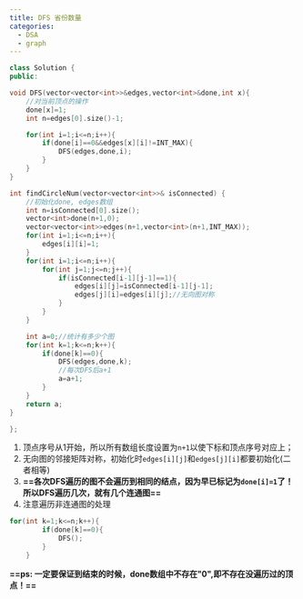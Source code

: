 ```yaml
---
title: DFS 省份数量
categories:
  - DSA
  - graph
---
```

```cpp
class Solution {
public:

void DFS(vector<vector<int>>&edges,vector<int>&done,int x){
    //对当前顶点的操作
    done[x]=1;
    int n=edges[0].size()-1;

    for(int i=1;i<=n;i++){
        if(done[i]==0&&edges[x][i]!=INT_MAX){
            DFS(edges,done,i);
        }
    }
}

int findCircleNum(vector<vector<int>>& isConnected) {
    //初始化done, edges数组
    int n=isConnected[0].size();
    vector<int>done(n+1,0);
    vector<vector<int>>edges(n+1,vector<int>(n+1,INT_MAX));
    for(int i=1;i<=n;i++){
        edges[i][i]=1;
    }
    for(int i=1;i<=n;i++){
        for(int j=1;j<=n;j++){
            if(isConnected[i-1][j-1]==1){
                edges[i][j]=isConnected[i-1][j-1];
                edges[j][i]=edges[i][j];//无向图对称
            }
        }
    }

    int a=0;//统计有多少个图
    for(int k=1;k<=n;k++){
        if(done[k]==0){
            DFS(edges,done,k);
            //每次DFS后a+1
            a=a+1;
        }        
    }
    return a;
}

};
```

1. 顶点序号从1开始，所以所有数组长度设置为`n+1`以使下标和顶点序号对应上；
2. 无向图的邻接矩阵对称，初始化时`edges[i][j]`和`edges[j][i]`都要初始化(二者相等)
3. **==各次DFS遍历的图不会遍历到相同的结点，因为早已标记为`done[i]=1`了！所以DFS遍历几次，就有几个连通图==**
4. 注意遍历非连通图的处理
```cpp
for(int k=1;k<=n;k++){
        if(done[k]==0){
            DFS();
        }        
    }
```
**==ps: 一定要保证到结束的时候，done数组中不存在"0",即不存在没遍历过的顶点！==**
